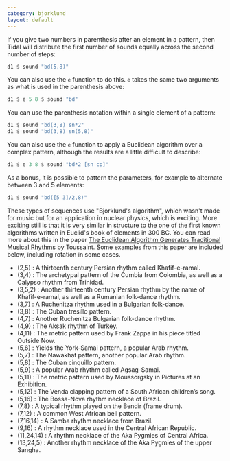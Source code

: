 ```yaml
---
category: bjorklund
layout: default
---
```


If you give two numbers in parenthesis after an element in a pattern, then Tidal
will distribute the first number of sounds equally across the second number of
steps:

~~~haskell
d1 $ sound "bd(5,8)"
~~~

You can also use the `e` function to do this. `e` takes the same two arguments
as what is used in the parenthesis above:

~~~haskell
d1 $ e 5 8 $ sound "bd"
~~~

You can use the parenthesis notation within a single element of a pattern:

~~~haskell
d1 $ sound "bd(3,8) sn*2"
d1 $ sound "bd(3,8) sn(5,8)"
~~~

You can also use the `e` function to apply a Euclidean algorithm over a
complex pattern, although the results are a little difficult to describe:

~~~haskell
d1 $ e 3 8 $ sound "bd*2 [sn cp]"
~~~

As a bonus, it is possible to pattern the parameters, for example to
alternate between 3 and 5 elements:

~~~haskell
d1 $ sound "bd([5 3]/2,8)"
~~~


These types of sequences use "Bjorklund's algorithm", which wasn't made for
music but for an application in nuclear physics, which is exciting. More
exciting still is that it is very similar in structure to the one of the first
known algorithms written in Euclid's book of elements in 300 BC. You can read
more about this in the paper
[The Euclidean Algorithm Generates Traditional Musical Rhythms](http://cgm.cs.mcgill.ca/~godfried/publications/banff.pdf)
by Toussaint. Some examples from this paper are included below,
including rotation in some cases.

- (2,5) : A thirteenth century Persian rhythm called Khafif-e-ramal.
- (3,4) : The archetypal pattern of the Cumbia from Colombia, as well as a Calypso rhythm from Trinidad.
- (3,5,2) : Another thirteenth century Persian rhythm by the name of Khafif-e-ramal, as well as a Rumanian folk-dance rhythm.
- (3,7) : A Ruchenitza rhythm used in a Bulgarian folk-dance.
- (3,8) : The Cuban tresillo pattern.
- (4,7) : Another Ruchenitza Bulgarian folk-dance rhythm.
- (4,9) : The Aksak rhythm of Turkey.
- (4,11) : The metric pattern used by Frank Zappa in his piece titled Outside Now.
- (5,6) : Yields the York-Samai pattern, a popular Arab rhythm.
- (5,7) : The Nawakhat pattern, another popular Arab rhythm.
- (5,8) : The Cuban cinquillo pattern.
- (5,9) : A popular Arab rhythm called Agsag-Samai.
- (5,11) : The metric pattern used by Moussorgsky in Pictures at an Exhibition.
- (5,12) : The Venda clapping pattern of a South African children’s song.
- (5,16) : The Bossa-Nova rhythm necklace of Brazil.
- (7,8) : A typical rhythm played on the Bendir (frame drum).
- (7,12) : A common West African bell pattern.  
- (7,16,14) : A Samba rhythm necklace from Brazil.
- (9,16) : A rhythm necklace used in the Central African Republic.  
- (11,24,14) : A rhythm necklace of the Aka Pygmies of Central Africa.
- (13,24,5) : Another rhythm necklace of the Aka Pygmies of the upper Sangha.
